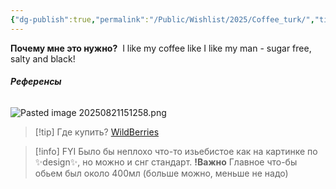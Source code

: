 ```yaml
---
{"dg-publish":true,"permalink":"/Public/Wishlist/2025/Coffee_turk/","title":"🇹🇷 Турка","tags":["дом"]}
---
```



**Почему мне это нужно?** 
I like my coffee like I like my man - sugar free, salty and black!

###### **Референсы** 
![Pasted image 20250821151258.png](/img/user/Public/Wishlist/2025/attachments/Pasted%20image%2020250821151258.png)

> [!tip] Где купить?
> [WildBerries](https://www.wildberries.by/catalog/0/search.aspx?search=%D0%BA%D0%BE%D1%84%D0%B5%D0%B9%D0%BD%D0%B0%D1%8F%20%D1%82%D1%83%D1%80%D0%BA%D0%B0%20%D0%BC%D0%B5%D0%B4%D0%BD%D0%B0%D1%8F)

> [!info] FYI
> Было бы неплохо что-то изьебистое как на картинке по ✨design✨, но можно и снг стандарт. **!Важно** Главное что-бы обьем был около 400мл (больше можно, меньше не надо)